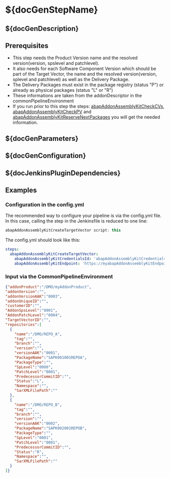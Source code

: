 # ${docGenStepName}

## ${docGenDescription}

## Prerequisites

* This step needs the Product Version name and the resolved version(version, spslevel and patchlevel).
* It also needs for each Software Component Version which should be part of the Target Vector, the name and the resolved version(version, splevel and patchlevel) as well as the Delivery Package.
* The Delivery Packages must exist in the package registry (status "P") or already as physical packages (status "L" or "R")
* These informations are taken from the addonDescriptor in the commonPipelineEnvironment
* If you run prior to this step the steps: [abapAddonAssemblyKitCheckCVs](https://sap.github.io/jenkins-library/steps/abapAddonAssemblyKitCheckCVs), [abapAddonAssemblyKitCheckPV](https://sap.github.io/jenkins-library/steps/abapAddonAssemblyKitCheckPV) and [abapAddonAssemblyKitReserveNextPackages](https://sap.github.io/jenkins-library/steps/abapAddonAssemblyKitReserveNextPackages) you will get the needed information.

## ${docGenParameters}

## ${docGenConfiguration}

## ${docJenkinsPluginDependencies}

## Examples

### Configuration in the config.yml

The recommended way to configure your pipeline is via the config.yml file. In this case, calling the step in the Jenkinsfile is reduced to one line:

```groovy
abapAddonAssemblyKitCreateTargetVector script: this
```

The config.yml should look like this:

```yaml
steps:
  abapAddonAssemblyKitCreateTargetVector:
    abapAddonAssemblyKitCredentialsId: 'abapAddonAssemblyKitCredentialsId',
    abapAddonAssemblyKitEndpoint: 'https://myabapAddonAssemblyKitEndpoint.com',
```

### Input via the CommonPipelineEnvironment

```json
{"addonProduct":"/DMO/myAddonProduct",
"addonVersion":"",
"addonVersionAAK":"0003",
"addonUniqueID":"",
"customerID":"",
"AddonSpsLevel":"0001",
"AddonPatchLevel":"0004",
"TargetVectorID":"",
"repositories":[
  {
    "name":"/DMO/REPO_A",
    "tag":"",
    "branch":"",
    "version":"",
    "versionAAK":"0001",
    "PackageName":"SAPK001001REPOA",
    "PackageType":"",
    "SpLevel":"0000",
    "PatchLevel":"0001",
    "PredecessorCommitID":"",
    "Status":"L",
    "Namespace":"",
    "SarXMLFilePath":""
  },
  {
    "name":"/DMO/REPO_B",
    "tag":"",
    "branch":"",
    "version":"",
    "versionAAK":"0002",
    "PackageName":"SAPK002001REPOB",
    "PackageType":"",
    "SpLevel":"0001",
    "PatchLevel":"0001",
    "PredecessorCommitID":"",
    "Status":"R",
    "Namespace":"",
    "SarXMLFilePath":""
  }
]}
```
